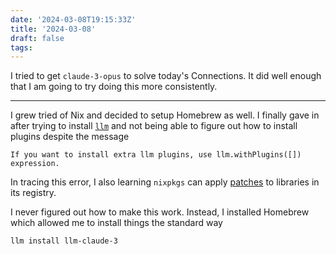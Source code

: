 ```yaml
---
date: '2024-03-08T19:15:33Z'
title: '2024-03-08'
draft: false
tags:
---
```


I tried to get `claude-3-opus` to solve today's Connections.
It did well enough that I am going to try doing this more consistently.

---

I grew tried of Nix and decided to setup Homebrew as well.
I finally gave in after trying to install [`llm`](https://github.com/simonw/llm) and not being able to figure out how to install plugins despite the message

```text
If you want to install extra llm plugins, use llm.withPlugins([]) expression.
```

In tracing this error, I also learning `nixpkgs` can apply [patches](https://github.com/NixOS/nixpkgs/blob/713a54dab13e4eabc983350419795bfaa0a858cd/pkgs/development/python-modules/llm/001-disable-install-uninstall-commands.patch#L21) to libraries in its registry.

I never figured out how to make this work.
Instead, I installed Homebrew which allowed me to install things the standard way

```sh
llm install llm-claude-3
```
